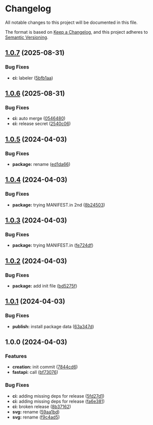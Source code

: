 <!-- markdownlint-disable MD001 MD004 MD012 MD024 -->

# Changelog

All notable changes to this project will be documented in this file.

The format is based on [Keep a Changelog](https://keepachangelog.com/en/1.0.0/), and this project adheres to [Semantic Versioning](https://semver.org/spec/v2.0.0.html).

## [1.0.7](https://github.com/itayB/vite-project/compare/1.0.6...1.0.7) (2025-08-31)


### Bug Fixes

* **ci:** labeler ([5bfb1aa](https://github.com/itayB/vite-project/commit/5bfb1aa1050d6e0180babf8741fa859cb7ab6d59))

## [1.0.6](https://github.com/itayB/vite-project/compare/1.0.5...1.0.6) (2025-08-31)


### Bug Fixes

* **ci:** auto merge ([0546480](https://github.com/itayB/vite-project/commit/05464807266b17d841eecaaa93205087a4529ce1))
* **ci:** release secret ([2540c06](https://github.com/itayB/vite-project/commit/2540c06042f3d004b4214febd0c17d5f55ce8b83))

## [1.0.5](https://github.com/itayB/vite-project/compare/1.0.4...1.0.5) (2024-04-03)


### Bug Fixes

* **package:** rename ([ed1da66](https://github.com/itayB/vite-project/commit/ed1da66d74a050b0766cfdfde74a66efe47155d8))

## [1.0.4](https://github.com/itayB/vite-project/compare/1.0.3...1.0.4) (2024-04-03)


### Bug Fixes

* **package:** trying MANIFEST.in 2nd ([8b24503](https://github.com/itayB/vite-project/commit/8b2450315b67a337d85012b1fb0b6759412cfcce))

## [1.0.3](https://github.com/itayB/vite-project/compare/1.0.2...1.0.3) (2024-04-03)


### Bug Fixes

* **package:** trying MANIFEST.in ([fe724df](https://github.com/itayB/vite-project/commit/fe724df6739c9e417ae9833c7b7efc55f07d15a8))

## [1.0.2](https://github.com/itayB/vite-project/compare/1.0.1...1.0.2) (2024-04-03)


### Bug Fixes

* **package:** add init file ([bd5275f](https://github.com/itayB/vite-project/commit/bd5275fee7566c6fb84f4e1ca8de27d878c7af30))

## [1.0.1](https://github.com/itayB/vite-project/compare/1.0.0...1.0.1) (2024-04-03)


### Bug Fixes

* **publish:** install package data ([63a347d](https://github.com/itayB/vite-project/commit/63a347d764acaa02c5a7171246b72f8a816b81f0))

## 1.0.0 (2024-04-03)


### Features

* **creation:** init commit ([7844cd6](https://github.com/itayB/vite-project/commit/7844cd6f12648f252c7f5f937e7d4ceb28f90f29))
* **fastapi:** call ([bf73076](https://github.com/itayB/vite-project/commit/bf730768e42b278fe5dfe822ccc4e11190cfb1d1))


### Bug Fixes

* **ci:** adding missing deps for release ([5fd27d1](https://github.com/itayB/vite-project/commit/5fd27d12408d6313cb042adb87a481a176e7fbc1))
* **ci:** adding missing deps for release ([fa6e381](https://github.com/itayB/vite-project/commit/fa6e381922061c4e3b00a9bf73bcbcbc08a2ff00))
* **ci:** broken release ([8b37162](https://github.com/itayB/vite-project/commit/8b3716207d4d4bcadf18c6d77d3f29ab9213931e))
* **svg:** rename ([59aa1bd](https://github.com/itayB/vite-project/commit/59aa1bd96c386a9cd24ee3de5aefd5b730fe5eb5))
* **svg:** rename ([f9c4ad5](https://github.com/itayB/vite-project/commit/f9c4ad50563042e3cde8990e1bd6629b64c1cf8f))
